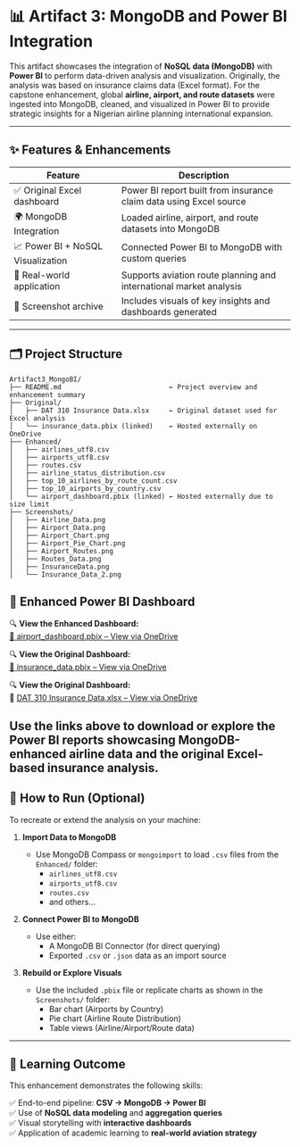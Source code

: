 # 📊 Artifact 3: MongoDB and Power BI Integration

This artifact showcases the integration of **NoSQL data (MongoDB)** with **Power BI** to perform data-driven analysis and visualization. Originally, the analysis was based on insurance claims data (Excel format). For the capstone enhancement, global **airline, airport, and route datasets** were ingested into MongoDB, cleaned, and visualized in Power BI to provide strategic insights for a Nigerian airline planning international expansion.

---

## ✨ Features & Enhancements

| Feature                            | Description                                                                 |
|------------------------------------|-----------------------------------------------------------------------------|
| ✅ Original Excel dashboard         | Power BI report built from insurance claim data using Excel source         |
| 🌍 MongoDB Integration              | Loaded airline, airport, and route datasets into MongoDB                   |
| 📈 Power BI + NoSQL Visualization  | Connected Power BI to MongoDB with custom queries                          |
| 🔄 Real-world application           | Supports aviation route planning and international market analysis         |
| 📸 Screenshot archive               | Includes visuals of key insights and dashboards generated                  |

---

## 🗂️ Project Structure

```plaintext
Artifact3_MongoBI/
├── README.md                           ← Project overview and enhancement summary
├── Original/
│   ├── DAT 310 Insurance Data.xlsx     ← Original dataset used for Excel analysis
│   └── insurance_data.pbix (linked)    ← Hosted externally on OneDrive
├── Enhanced/
│   ├── airlines_utf8.csv
│   ├── airports_utf8.csv
│   ├── routes.csv
│   ├── airline_status_distribution.csv
│   ├── top_10_airlines_by_route_count.csv
│   ├── top_10_airports_by_country.csv
│   └── airport_dashboard.pbix (linked) ← Hosted externally due to size limit
├── Screenshots/
│   ├── Airline_Data.png
│   ├── Airport_Data.png
│   ├── Airport_Chart.png
│   ├── Airport_Pie_Chart.png
│   ├── Airport_Routes.png
│   ├── Routes_Data.png
│   ├── InsuranceData.png
│   └── Insurance_Data_2.png

```

## 🔗 Enhanced Power BI Dashboard

🔍 **View the Enhanced Dashboard:**  
[📂 airport_dashboard.pbix – View via OneDrive](https://1drv.ms/u/c/c7d4b73524dc22bd/EX35aPyhtwtMsA1OSL2cqgMBuLdhZcWCpVYl9otxVbcQCw?e=45Evfs)  

🔍 **View the Original Dashboard:**  
[📂 insurance_data.pbix – View via OneDrive](https://1drv.ms/u/c/c7d4b73524dc22bd/EfvyX4O19u9OuOeMuBXLLiUBM_caU0pQJ-4Pf8MwKkVNUg?e=trbZlE)

🔍 **View the Original Dashboard:**  
📄 [DAT 310 Insurance Data.xlsx – View via OneDrive](https://1drv.ms/x/c/c7d4b73524dc22bd/EcR62cvMbz9Mtn33OsUSDEoBSloatkCZcKKoYic9Scju5Q?e=i3LqPp)

Use the links above to download or explore the Power BI reports showcasing MongoDB-enhanced airline data and the original Excel-based insurance analysis.
---

## 🚀 How to Run (Optional)

To recreate or extend the analysis on your machine:

1. **Import Data to MongoDB**
   - Use MongoDB Compass or `mongoimport` to load `.csv` files from the `Enhanced/` folder:
     - `airlines_utf8.csv`
     - `airports_utf8.csv`
     - `routes.csv`
     - and others…

2. **Connect Power BI to MongoDB**
   - Use either:
     - A MongoDB BI Connector (for direct querying)
     - Exported `.csv` or `.json` data as an import source

3. **Rebuild or Explore Visuals**
   - Use the included `.pbix` file or replicate charts as shown in the `Screenshots/` folder:
     - Bar chart (Airports by Country)
     - Pie chart (Airline Route Distribution)
     - Table views (Airline/Airport/Route data)

---

## 🧠 Learning Outcome

This enhancement demonstrates the following skills:

✅ End-to-end pipeline: **CSV → MongoDB → Power BI**  
✅ Use of **NoSQL data modeling** and **aggregation queries**  
✅ Visual storytelling with **interactive dashboards**  
✅ Application of academic learning to **real-world aviation strategy**
